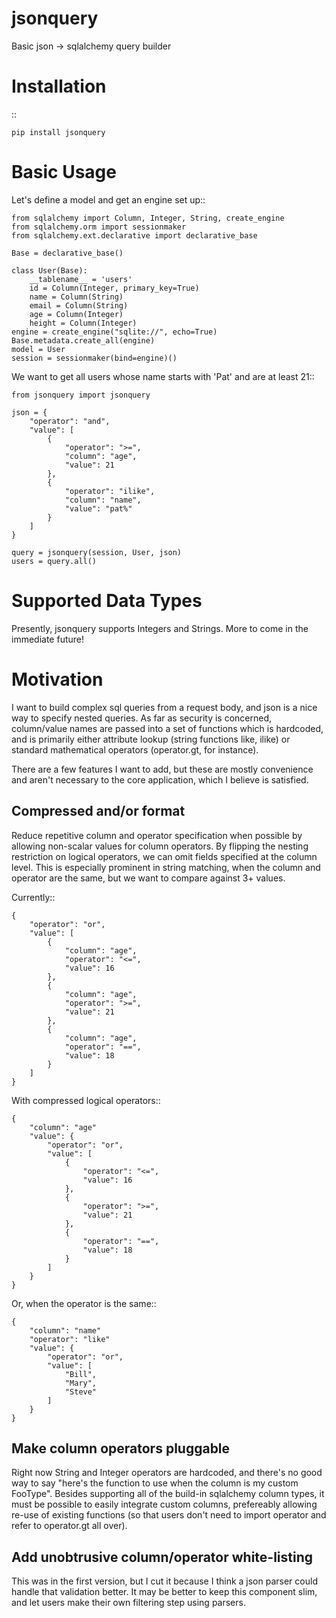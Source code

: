 jsonquery
========================================================

Basic json -> sqlalchemy query builder


Installation
========================================================

::

    pip install jsonquery

Basic Usage
========================================================

Let's define a model and get an engine set up::

    from sqlalchemy import Column, Integer, String, create_engine
    from sqlalchemy.orm import sessionmaker
    from sqlalchemy.ext.declarative import declarative_base

    Base = declarative_base()

    class User(Base):
        __tablename__ = 'users'
        id = Column(Integer, primary_key=True)
        name = Column(String)
        email = Column(String)
        age = Column(Integer)
        height = Column(Integer)
    engine = create_engine("sqlite://", echo=True)
    Base.metadata.create_all(engine)
    model = User
    session = sessionmaker(bind=engine)()

We want to get all users whose name starts with 'Pat' and are
at least 21::

    from jsonquery import jsonquery

    json = {
        "operator": "and",
        "value": [
            {
                "operator": ">=",
                "column": "age",
                "value": 21
            },
            {
                "operator": "ilike",
                "column": "name",
                "value": "pat%"
            }
        ]
    }

    query = jsonquery(session, User, json)
    users = query.all()

Supported Data Types
========================================================

Presently, jsonquery supports Integers and Strings.  More to come in the immediate future!

Motivation
========================================================

I want to build complex sql queries from a request body, and json is a nice way
to specify nested queries.  As far as security is concerned, column/value names are passed
into a set of functions which is hardcoded, and is primarily either attribute lookup
(string functions like, ilike) or standard mathematical operators (operator.gt, for instance).

There are a few features I want to add, but these are mostly convenience and aren't necessary to
the core application, which I believe is satisfied.


Compressed and/or format
--------------------------------------------------------

Reduce repetitive column and operator specification when possible by allowing non-scalar values
for column operators.  By flipping the nesting restriction on logical operators, we can omit
fields specified at the column level.  This is especially prominent in string matching,
when the column and operator are the same, but we want to compare against 3+ values.

Currently::

    {
        "operator": "or",
        "value": [
            {
                "column": "age",
                "operator": "<=",
                "value": 16
            },
            {
                "column": "age",
                "operator": ">=",
                "value": 21
            },
            {
                "column": "age",
                "operator": "==",
                "value": 18
            }
        ]
    }

With compressed logical operators::

    {
        "column": "age"
        "value": {
            "operator": "or",
            "value": [
                {
                    "operator": "<=",
                    "value": 16
                },
                {
                    "operator": ">=",
                    "value": 21
                },
                {
                    "operator": "==",
                    "value": 18
                }
            ]
        }
    }

Or, when the operator is the same::

    {
        "column": "name"
        "operator": "like"
        "value": {
            "operator": "or",
            "value": [
                "Bill",
                "Mary",
                "Steve"
            ]
        }
    }

Make column operators pluggable
--------------------------------------------------------

Right now String and Integer operators are hardcoded, and there's no good way
to say "here's the function to use when the column is my custom FooType".  Besides
supporting all of the build-in sqlalchemy column types, it must be possible to easily
integrate custom columns, prefereably allowing re-use of existing functions
(so that users don't need to import operator and refer to operator.gt all over).

Add unobtrusive column/operator white-listing
--------------------------------------------------------

This was in the first version, but I cut it because I think a json parser could handle that
validation better.  It may be better to keep this component slim, and let users make their own
filtering step using parsers.

